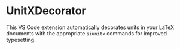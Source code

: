 # UnitXDecorator
This VS Code extension automatically decorates units in your LaTeX documents with the appropriate `siunitx` commands for improved typesetting.
